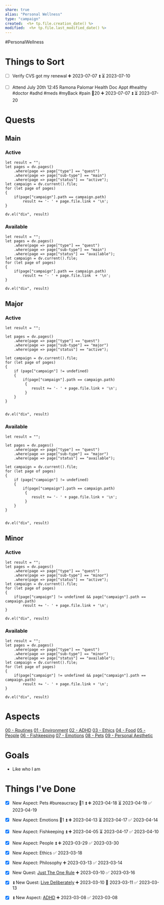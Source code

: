 ```yaml
---
share: true
alias: "Personal Wellness"
type: "campaign"
created:  <%+ tp.file.creation_date() %>
modified:  <%+ tp.file.last_modified_date() %>
---
```

#PersonalWellness 
# Things to Sort
- [ ] Verify CVS got my renewal ➕ 2023-07-07 ⏫ ⏳ 2023-07-10 

- [ ] Attend July 20th 12:45 Ramona Palomar Health Doc Appt #healthy #doctor #adhd #meds #myBack #pain 🥄20 ➕ 2023-07-07 ⏫ ⏳ 2023-07-20 




# Quests
## Main
### Active
```dataviewjs
let result = "";
let pages = dv.pages()
    .where(page => page["type"] == "quest")
    .where(page => page["sub-type"] == "main")
    .where(page => page["status"] == "active");
let campaign = dv.current().file;
for (let page of pages)
{
	if(page["campaign"].path == campaign.path)
		result += '- ' + page.file.link + '\n';
}
    
dv.el("div", result)
```

### Available
```dataviewjs
let result = "";
let pages = dv.pages()
    .where(page => page["type"] == "quest")
    .where(page => page["sub-type"] == "main")
    .where(page => page["status"] == "available");
let campaign = dv.current().file;
for (let page of pages)
{
	if(page["campaign"].path == campaign.path)
		result += '- ' + page.file.link  + '\n';
}
    
dv.el("div", result)
```
## Major
### Active
```dataviewjs
let result = "";

let pages = dv.pages()
    .where(page => page["type"] == "quest")
    .where(page => page["sub-type"] == "major")
    .where(page => page["status"] == "active");
    
let campaign = dv.current().file;
for (let page of pages)
{
	if (page["campaign"] != undefined)
	{
		if(page["campaign"].path == campaign.path) 
		 {
			result += '- ' + page.file.link + '\n';
		 }
	}
}
	
    
dv.el("div", result)
```
### Available
```dataviewjs
let result = "";

let pages = dv.pages()
    .where(page => page["type"] == "quest")
    .where(page => page["sub-type"] == "major")
    .where(page => page["status"] == "available");
    
let campaign = dv.current().file;
for (let page of pages)
{
	if (page["campaign"] != undefined)
	{
		if(page["campaign"].path == campaign.path)
		 {
			result += '- ' + page.file.link + '\n';
		 }
	}
}
	
    
dv.el("div", result)
```
## Minor
### Active
```dataviewjs
let result = "";
let pages = dv.pages()
    .where(page => page["type"] == "quest")
    .where(page => page["sub-type"] == "minor")
    .where(page => page["status"] == "active");
let campaign = dv.current().file;
for (let page of pages)
{
	if(page["campaign"] != undefined && page["campaign"].path == campaign.path)
		result += '- ' + page.file.link + '\n';
}
    
dv.el("div", result)
```
### Available
```dataviewjs
let result = "";
let pages = dv.pages()
    .where(page => page["type"] == "quest")
    .where(page => page["sub-type"] == "minor")
    .where(page => page["status"] == "available");
let campaign = dv.current().file;
for (let page of pages)
{
	if(page["campaign"] != undefined && page["campaign"].path == campaign.path)
		result += '- ' + page.file.link + '\n';
}
    
dv.el("div", result)
```

# Aspects
[ 00 - Routines](01%20-%20Personal%20Wellness/00%20-%20Routines/00%20-%20Routines.md)
[01 - Environment](./01%20-%20Environment.md)
[02 - ADHD](./02%20-%20ADHD.md)
[03 - Ethics](./03%20-%20Ethics.md)
[04 - Food](./04%20-%20Food.md)
[05 - People](./05%20-%20People.md)
[06 - Fishkeeping](./06%20-%20Fishkeeping.md)
[07 - Emotions](./07%20-%20Emotions.md)
[08 - Pets](./08%20-%20Pets.md)
[09 - Personal Aesthetic](./09%20-%20Personal%20Aesthetic.md)
# Goals
- Like who I am

# Things I've Done
- [x] New Aspect: Pets #bureaucracy  🥄1 ⏫ ➕ 2023-04-18 ⏳ 2023-04-19 ✅ 2023-04-19
- [x] New Aspect: Emotions 🥄1 ⏫ ➕ 2023-04-13 ⏳ 2023-04-17 ✅ 2023-04-14

- [x] New Aspect: Fishkeeping ⏫ ➕ 2023-04-05 ⏳ 2023-04-17 ✅ 2023-04-10
- [x] New Aspect: People ⏫ ➕ 2023-03-29 ✅ 2023-03-30
- [x] New Aspect: Ethics ✅ 2023-03-18
- [x] New Aspect: Philosophy ➕ 2023-03-13 ✅ 2023-03-14
- [x] New Quest: [Just The One Rule](./Just%20The%20One%20Rule.md) ➕ 2023-03-10 ✅ 2023-03-16
- [x] ⏫ New Quest: [Live Deliberately](./Live%20Deliberately.md) ➕ 2023-03-10 📅 2023-03-11 ✅ 2023-03-13
- [x] ⏫ New Aspect: [ADHD](ADHD.md) ➕ 2023-03-08 ✅ 2023-03-08